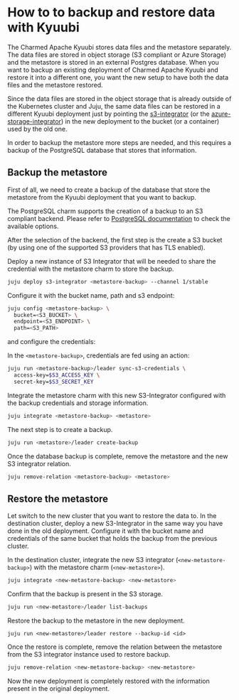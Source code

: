 # How to to backup and restore data with Kyuubi

The Charmed Apache Kyuubi stores data files and the metastore separately. The data files are stored in object storage
(S3 compliant or Azure Storage) and the metastore is stored in an external Postgres database. 
When you want to backup an existing deployment of Charmed Apache Kyuubi and restore it into a different one, you want the new setup to have both the data files and the metastore restored.

Since the data files are stored in the object storage that is already outside of the Kubernetes cluster and Juju, the same data files can be restored in a different Kyuubi deployment just by pointing the [s3-integrator](https://charmhub.io/s3-integrator) (or the [azure-storage-integrator](https://charmhub.io/azure-storage-integrator?channel=1/stable)) in the new
deployment to the bucket (or a container) used by the old one. 

In order to backup the metastore more steps are needed, and this requires a backup of the PostgreSQL database that stores that information. 

## Backup the metastore

First of all, we need to create a backup of the database that store the metastore from the  Kyuubi deployment that you want to backup.

The PostgreSQL charm supports the creation of a backup to an S3 compliant backend. Please refer to [PostgreSQL documentation](https://canonical-charmed-postgresql-k8s.readthedocs-hosted.com/14/how-to/back-up-and-restore/) to check the available options. 

After the selection of the backend, the first step is the create a S3 bucket (by using one of the supported S3 providers that has TLS enabled).

Deploy a new instance of S3 Integrator that will be needed to share the credential with the metastore charm to store the backup.

```bash
juju deploy s3-integrator <metastore-backup> --channel 1/stable
```

Configure it with the bucket name, path and s3 endpoint: 
```bash
juju config <metastore-backup> \
  bucket=<S3_BUCKET> \
  endpoint=<S3_ENDPOINT> \
  path=<S3_PATH>
```
and configure the credentials:

In the `<metastore-backup>`, credentials are fed using an action:
```bash
juju run <metastore-backup>/leader sync-s3-credentials \
  access-key=$S3_ACCESS_KEY \
  secret-key=$S3_SECRET_KEY
```

Integrate the metastore charm with this new S3-Integrator configured with the backup credentials and storage information.

```bash
juju integrate <metastore-backup> <metastore>

```
The next step is to create a backup.
```bash
juju run <metastore>/leader create-backup
```

Once the database backup is complete, remove the metastore and the new S3 integrator relation.

```bash
juju remove-relation <metastore-backup> <metastore>
```


## Restore the metastore

Let switch to the new cluster that you want to restore the data to.
In the destination cluster, deploy a new S3-Integrator in the same way you have done in the old deployment.
Configure it with the bucket name and credentials of the same bucket that holds the backup from the previous cluster.


In the destination cluster, integrate the new S3 integrator (`<new-metastore-backup>`) with the metastore charm (`<new-metastore>`).

```bash
juju integrate <new-metastore-backup> <new-metastore>
```

Confirm that the backup is present in the S3 storage.
```bash
juju run <new-metastore>/leader list-backups
```
Restore the backup to the metastore in the new deployment.
```shell
juju run <new-metastore>/leader restore --backup-id <id>
```

Once the restore is complete, remove the relation between the metastore from the S3 integrator instance used to restore backup.
```bash
juju remove-relation <new-metastore-backup> <new-metastore>
```

Now the new deployment is completely restored with the information present in the original deployment.
